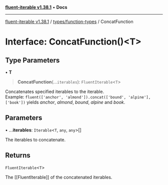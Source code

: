 [**fluent-iterable v1.38.1**](../../../README.md) • **Docs**

***

[fluent-iterable v1.38.1](../../../README.md) / [types/function-types](../README.md) / ConcatFunction

# Interface: ConcatFunction()\<T\>

## Type Parameters

• **T**

> **ConcatFunction**(...`iterables`): `FluentIterable`\<`T`\>

Concatenates specified iterables to the iterable.<br>
  Example: `fluent(['anchor', 'almond']).concat(['bound', 'alpine'], ['book'])` yields *anchor*, *almond*, *bound*, *alpine* and *book*.

## Parameters

• ...**iterables**: `Iterable`\<`T`, `any`, `any`\>[]

The iterables to concatenate.

## Returns

`FluentIterable`\<`T`\>

The [[FluentIterable]] of the concatenated iterables.
